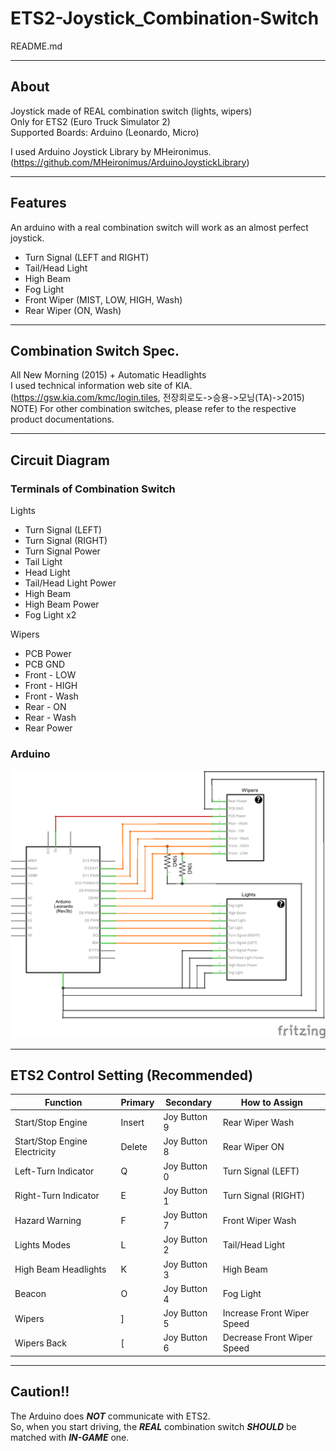 # ETS2-Joystick_Combination-Switch
README.md

***

## About
Joystick made of REAL combination switch (lights, wipers)   
Only for ETS2 (Euro Truck Simulator 2)   
Supported Boards: Arduino (Leonardo, Micro)   
   
I used Arduino Joystick Library by MHeironimus. (https://github.com/MHeironimus/ArduinoJoystickLibrary)

***

## Features
An arduino with a real combination switch will work as an almost perfect joystick.
* Turn Signal (LEFT and RIGHT)
* Tail/Head Light
* High Beam
* Fog Light
* Front Wiper (MIST, LOW, HIGH, Wash)
* Rear Wiper (ON, Wash)

***

## Combination Switch Spec.
All New Morning (2015) + Automatic Headlights   
I used technical information web site of KIA. (https://gsw.kia.com/kmc/login.tiles, 전장회로도->승용->모닝(TA)->2015)   
NOTE) For other combination switches, please refer to the respective product documentations.

***

## Circuit Diagram
### Terminals of Combination Switch
Lights   
* Turn Signal (LEFT)
* Turn Signal (RIGHT)
* Turn Signal Power
* Tail Light
* Head Light
* Tail/Head Light Power
* High Beam
* High Beam Power
* Fog Light x2

Wipers
* PCB Power
* PCB GND
* Front - LOW
* Front - HIGH
* Front - Wash
* Rear - ON
* Rear - Wash
* Rear Power

### Arduino
<img src="img/Circuit Diagram.png" alt="Circuit Diagram"></img>

***

## ETS2 Control Setting (Recommended)
|Function|Primary|Secondary|How to Assign|
|---|---|---|---|
|Start/Stop Engine|Insert|Joy Button 9|Rear Wiper Wash|
|Start/Stop Engine Electricity|Delete|Joy Button 8|Rear Wiper ON|
|Left-Turn Indicator|Q|Joy Button 0|Turn Signal (LEFT)|
|Right-Turn Indicator|E|Joy Button 1|Turn Signal (RIGHT)|
|Hazard Warning|F|Joy Button 7|Front Wiper Wash|
|Lights Modes|L|Joy Button 2|Tail/Head Light|
|High Beam Headlights|K|Joy Button 3|High Beam|
|Beacon|O|Joy Button 4|Fog Light|
|Wipers|]|Joy Button 5|Increase Front Wiper Speed|
|Wipers Back|[|Joy Button 6|Decrease Front Wiper Speed|

***

## Caution!!
The Arduino does ***NOT*** communicate with ETS2.   
So, when you start driving, the ***REAL*** combination switch ***SHOULD*** be matched with ***IN-GAME*** one.
